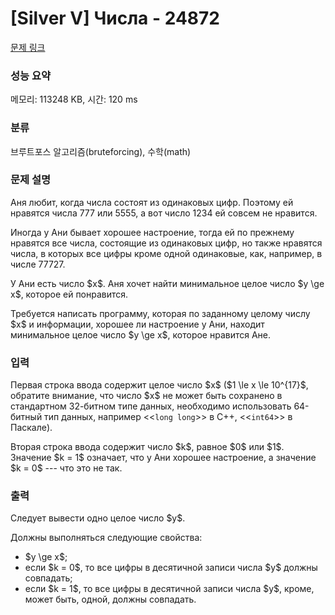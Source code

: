 # [Silver V] Числа - 24872 

[문제 링크](https://www.acmicpc.net/problem/24872) 

### 성능 요약

메모리: 113248 KB, 시간: 120 ms

### 분류

브루트포스 알고리즘(bruteforcing), 수학(math)

### 문제 설명

<p>Аня любит, когда числа состоят из одинаковых цифр. Поэтому ей нравятся числа 777 или 5555, а вот число 1234 ей совсем не нравится. </p>

<p>Иногда у Ани бывает хорошее настроение, тогда ей по прежнему нравятся все числа, состоящие из одинаковых цифр, но также нравятся числа, в которых все цифры кроме одной одинаковые, как, например, в числе 77727. </p>

<p>У Ани есть число $x$. Аня хочет найти минимальное целое число $y \ge x$, которое ей понравится.</p>

<p>Требуется написать программу, которая по заданному целому числу $x$ и информации, хорошее ли настроение у Ани, находит минимальное целое число $y \ge x$, которое нравится Ане. </p>

### 입력 

 <p>Первая строка ввода содержит целое число $x$ ($1 \le x \le 10^{17}$, обратите внимание, что число $x$ не может быть сохранено в стандартном 32-битном типе данных, необходимо использовать 64-битный тип данных, например <<<code>long long</code>>> в C++, <<<code>int64</code>>> в Паскале).</p>

<p>Вторая строка ввода содержит число $k$, равное $0$ или $1$. Значение $k = 1$ означает, что у Ани хорошее настроение, а значение $k = 0$ --- что это не так.</p>

### 출력 

 <p>Следует вывести одно целое число $y$.</p>

<p>Должны выполняться следующие свойства: </p>

<ul>
	<li>$y \ge x$;</li>
	<li>если $k = 0$, то все цифры в десятичной записи числа $y$ должны совпадать;</li>
	<li>если $k = 1$, то все цифры в десятичной записи числа $y$, кроме, может быть, одной, должны совпадать.</li>
</ul>

